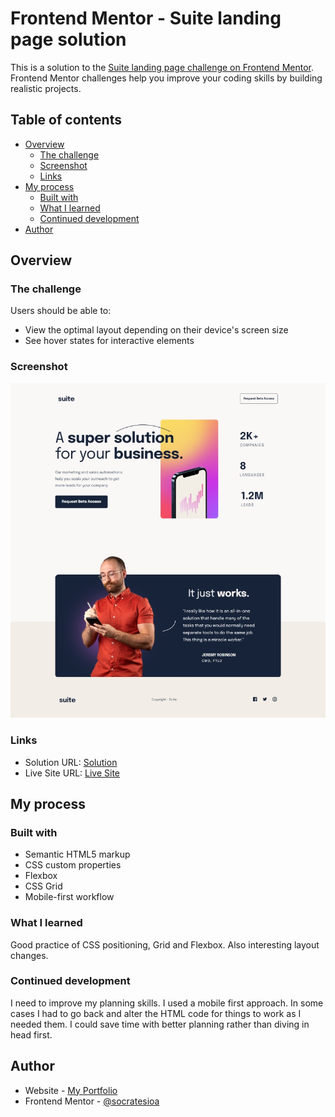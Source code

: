 # Frontend Mentor - Suite landing page solution

This is a solution to the [Suite landing page challenge on Frontend Mentor](https://www.frontendmentor.io/challenges/suite-landing-page-tj_eaU-Ra). Frontend Mentor challenges help you improve your coding skills by building realistic projects.

## Table of contents

- [Overview](#overview)
  - [The challenge](#the-challenge)
  - [Screenshot](#screenshot)
  - [Links](#links)
- [My process](#my-process)
  - [Built with](#built-with)
  - [What I learned](#what-i-learned)
  - [Continued development](#continued-development)
- [Author](#author)

## Overview

### The challenge

Users should be able to:

- View the optimal layout depending on their device's screen size
- See hover states for interactive elements

### Screenshot

![](./assets/screenshot.jpg)

### Links

- Solution URL: [Solution](https://github.com/socratesioa/suite-landing-page)
- Live Site URL: [Live Site](https://socratesioa.github.io/suite-landing-page)

## My process

### Built with

- Semantic HTML5 markup
- CSS custom properties
- Flexbox
- CSS Grid
- Mobile-first workflow

### What I learned

Good practice of CSS positioning, Grid and Flexbox. Also interesting layout changes.

### Continued development

I need to improve my planning skills. I used a mobile first approach. In some cases I had to go back and alter the HTML code for things to work as I needed them. I could save time with better planning rather than diving in head first.

## Author

- Website - [My Portfolio](https://portfolio.thisissocrates.com)
- Frontend Mentor - [@socratesioa](https://www.frontendmentor.io/profile/socratesioa)

